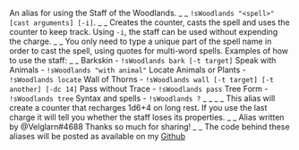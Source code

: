 An alias for using the Staff of the Woodlands.
_ _
`!sWoodlands "<spell>" [cast arguments] [-i]`. 
_ _
Creates the counter, casts the spell and uses the counter to keep track. Using `-i`, the staff can be used without expending the charge.
_ _
You only need to type a unique part of the spell name in order to cast the spell, using quotes for multi-word spells.
Examples of how to use the staff:
_ _
Barkskin - `!sWoodlands bark [-t target]`
Speak with Animals - `!sWoodlands "with animal"`
Locate Animals or Plants - `!sWoodlands locate`
Wall of Thorns - `!sWoodlands wall [-t target] [-t another] [-dc 14]`
Pass without Trace - `!sWoodlands pass`
Tree Form - `!sWoodlands tree`
Syntax and spells - `!sWoodlands ?` 
_ _
_ _
This alias will create a counter that recharges 1d6+4 on long rest. If you use the last charge it will tell you whether the staff loses its properties.
_ _
Alias written by @Velglarn#4688  Thanks so much for sharing!
_ _
The code behind these aliases will be posted as available on my  [Github](https://github.com/TheReverendB/avrae-aliases)